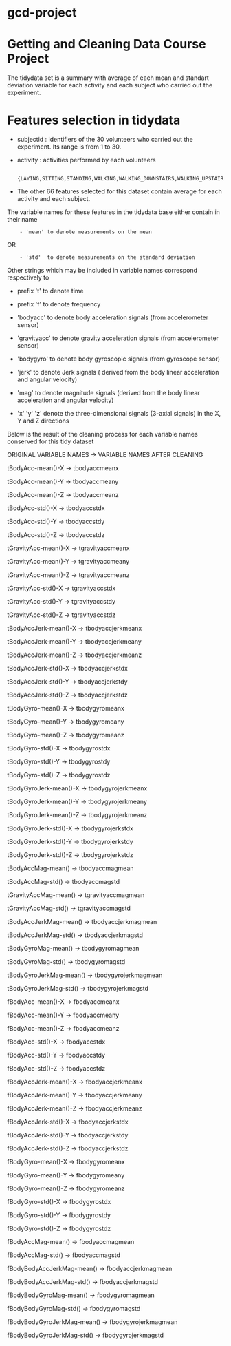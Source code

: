 # gcd-project
Getting and Cleaning Data Course Project
========================================

The tidydata set is a summary with average of each mean and standart deviation
variable for each activity and each subject who carried out the experiment.

Features selection in tidydata
=============================

- subjectid : identifiers of the 30 volunteers who carried out the experiment.
        Its range is from 1 to 30.        

- activity : activities performed by each volunteers
              
        {LAYING,SITTING,STANDING,WALKING,WALKING_DOWNSTAIRS,WALKING_UPSTAIRS}

 - The other 66 features selected for this dataset contain average for each activity and each subject.

  The variable names for these features in the tidydata base either contain in their name


        - 'mean' to denote measurements on the mean

OR

        - 'std'  to denote measurements on the standard deviation
        
Other strings which may be included in variable names correspond respectively to

- prefix 't' to denote time

- prefix 'f' to denote frequency

- 'bodyacc'  to denote body acceleration signals (from accelerometer sensor)

- 'gravityacc'  to denote gravity acceleration signals (from accelerometer sensor)

- 'bodygyro'  to denote body gyroscopic signals (from gyroscope sensor)

- 'jerk' to denote Jerk signals ( derived from the body linear acceleration and angular velocity)

- 'mag' to denote magnitude signals (derived from the body linear acceleration and angular velocity)

-  'x' 'y' 'z' denote the three-dimensional signals (3-axial signals) in the X, Y and Z directions


Below is the result of the cleaning process for each variable names conserved for this tidy dataset


ORIGINAL VARIABLE NAMES -> VARIABLE NAMES AFTER CLEANING

tBodyAcc-mean()-X -> tbodyaccmeanx

tBodyAcc-mean()-Y -> tbodyaccmeany

tBodyAcc-mean()-Z -> tbodyaccmeanz

tBodyAcc-std()-X -> tbodyaccstdx

tBodyAcc-std()-Y -> tbodyaccstdy

tBodyAcc-std()-Z -> tbodyaccstdz

tGravityAcc-mean()-X -> tgravityaccmeanx

tGravityAcc-mean()-Y -> tgravityaccmeany

tGravityAcc-mean()-Z -> tgravityaccmeanz

tGravityAcc-std()-X -> tgravityaccstdx

tGravityAcc-std()-Y -> tgravityaccstdy

tGravityAcc-std()-Z -> tgravityaccstdz

tBodyAccJerk-mean()-X -> tbodyaccjerkmeanx

tBodyAccJerk-mean()-Y -> tbodyaccjerkmeany

tBodyAccJerk-mean()-Z -> tbodyaccjerkmeanz

tBodyAccJerk-std()-X -> tbodyaccjerkstdx

tBodyAccJerk-std()-Y -> tbodyaccjerkstdy

tBodyAccJerk-std()-Z -> tbodyaccjerkstdz

tBodyGyro-mean()-X -> tbodygyromeanx

tBodyGyro-mean()-Y -> tbodygyromeany

tBodyGyro-mean()-Z -> tbodygyromeanz

tBodyGyro-std()-X -> tbodygyrostdx

tBodyGyro-std()-Y -> tbodygyrostdy

tBodyGyro-std()-Z -> tbodygyrostdz

tBodyGyroJerk-mean()-X -> tbodygyrojerkmeanx

tBodyGyroJerk-mean()-Y -> tbodygyrojerkmeany

tBodyGyroJerk-mean()-Z -> tbodygyrojerkmeanz

tBodyGyroJerk-std()-X -> tbodygyrojerkstdx

tBodyGyroJerk-std()-Y -> tbodygyrojerkstdy

tBodyGyroJerk-std()-Z -> tbodygyrojerkstdz

tBodyAccMag-mean() -> tbodyaccmagmean

tBodyAccMag-std() -> tbodyaccmagstd

tGravityAccMag-mean() -> tgravityaccmagmean

tGravityAccMag-std() -> tgravityaccmagstd

tBodyAccJerkMag-mean() -> tbodyaccjerkmagmean

tBodyAccJerkMag-std() -> tbodyaccjerkmagstd

tBodyGyroMag-mean() -> tbodygyromagmean

tBodyGyroMag-std() -> tbodygyromagstd

tBodyGyroJerkMag-mean() -> tbodygyrojerkmagmean

tBodyGyroJerkMag-std() -> tbodygyrojerkmagstd

fBodyAcc-mean()-X -> fbodyaccmeanx

fBodyAcc-mean()-Y -> fbodyaccmeany

fBodyAcc-mean()-Z -> fbodyaccmeanz

fBodyAcc-std()-X -> fbodyaccstdx

fBodyAcc-std()-Y -> fbodyaccstdy

fBodyAcc-std()-Z -> fbodyaccstdz

fBodyAccJerk-mean()-X -> fbodyaccjerkmeanx

fBodyAccJerk-mean()-Y -> fbodyaccjerkmeany

fBodyAccJerk-mean()-Z -> fbodyaccjerkmeanz

fBodyAccJerk-std()-X -> fbodyaccjerkstdx

fBodyAccJerk-std()-Y -> fbodyaccjerkstdy

fBodyAccJerk-std()-Z -> fbodyaccjerkstdz

fBodyGyro-mean()-X -> fbodygyromeanx

fBodyGyro-mean()-Y -> fbodygyromeany

fBodyGyro-mean()-Z -> fbodygyromeanz

fBodyGyro-std()-X -> fbodygyrostdx

fBodyGyro-std()-Y -> fbodygyrostdy

fBodyGyro-std()-Z -> fbodygyrostdz

fBodyAccMag-mean() -> fbodyaccmagmean

fBodyAccMag-std() -> fbodyaccmagstd

fBodyBodyAccJerkMag-mean() -> fbodyaccjerkmagmean

fBodyBodyAccJerkMag-std() -> fbodyaccjerkmagstd

fBodyBodyGyroMag-mean() -> fbodygyromagmean

fBodyBodyGyroMag-std() -> fbodygyromagstd

fBodyBodyGyroJerkMag-mean() -> fbodygyrojerkmagmean

fBodyBodyGyroJerkMag-std() -> fbodygyrojerkmagstd

